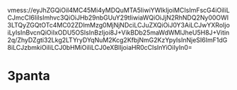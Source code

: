 vmess://eyJhZGQiOiI4MC45Mi4yMDQuMTA5IiwiYWlkIjoiMCIsImFscG4iOiIiLCJmcCI6IiIsImhvc3QiOiJHb29nbGUuY29tIiwiaWQiOiJjN2RhNDQ2Ny00OWI3LTQyZGQtOTc4MC02ZDlmMzg0MjNjNDciLCJuZXQiOiJ0Y3AiLCJwYXRoIjoiLyIsInBvcnQiOiIxODU5OSIsInBzIjoi8J+VikBDb25maWdWMlJheU5H8J+Vitin2q/ZhyDZgti32Lkg2LTYryDYqNuM2Kcg2KfbjNmG2KzYpyIsInNjeSI6ImF1dG8iLCJzbmkiOiIiLCJ0bHMiOiIiLCJ0eXBlIjoiaHR0cCIsInYiOiIyIn0=
# 3panta
